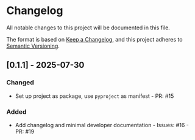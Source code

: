 # Changelog
All notable changes to this project will be documented in this file.

The format is based on [Keep a Changelog](https://keepachangelog.com/en/1.1.0/),
and this project adheres to [Semantic Versioning](https://semver.org/spec/v2.0.0.html).

## [0.1.1] - 2025-07-30
### Changed
- Set up project as package, use `pyproject` as manifest - PR: #15

### Added
- Add changelog and minimal developer documentation - Issues: #16 - PR: #19
